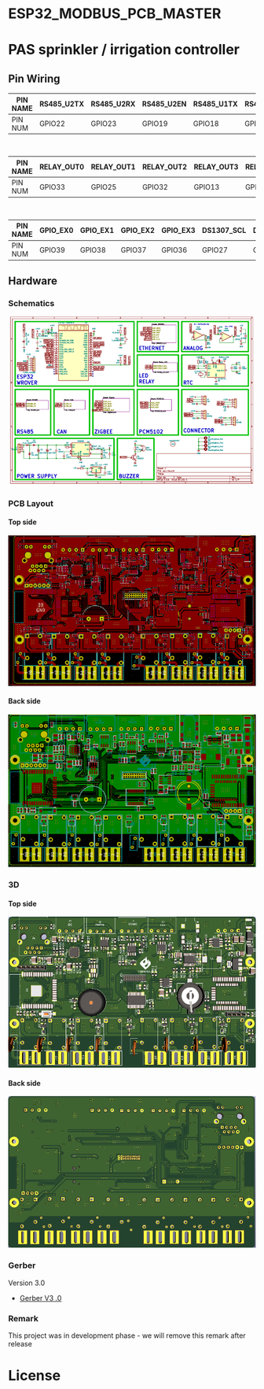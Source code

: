 # ESP32_MODBUS_PCB_MASTER
# PAS sprinkler / irrigation controller

## Pin Wiring  


| PIN NAME | RS485_U2TX | RS485_U2RX | RS485_U2EN | RS485_U1TX | RS485_U1RX | RS485_U1EN | OPAMP_VA1 | OPAMP_IA0 |
| -------- | ---------- | ---------- | ---------- | ---------- | ---------- | ---------- | --------- | --------- |
| PIN NUM  | GPIO22     | GPIO23     | GPIO19     | GPIO18     | GPIO10     | GPIO5      | GPIO34    | GPIO35    |

<br/>

| PIN NAME | RELAY_OUT0 | RELAY_OUT1 | RELAY_OUT2 | RELAY_OUT3 | RELAY_OUT4 | RELAY_OUT5 | RELAY_OUT6 | RELAY_OUT7 |
| -------- | ---------- | ---------- | ---------- | ---------- | ---------- | ---------- | ---------- | ---------- |
| PIN NUM  | GPIO33     | GPIO25     | GPIO32     | GPIO13     | GPIO15     | GPIO26     | GPIO4      | GPIO9      |

<br/>

| PIN NAME | GPIO_EX0 | GPIO_EX1 | GPIO_EX2 | GPIO_EX3 | DS1307_SCL | DS1307_SDA |
| -------- | -------- | -------- | -------- | -------- | ---------- | ---------- |
| PIN NUM  | GPIO39   | GPIO38   | GPIO37   | GPIO36   | GPIO27     | GPIO14     |

    

## Hardware

### Schematics

[![SCHEMATIC REVIEW](assets/demo/schematic.png)](assets/demo/schematic.pdf)
### PCB Layout
#### Top side

[![PCB REVIEW](assets/demo/pcb-top.png)](assets/demo/pcb-top.svg)

#### Back side

[![PCB REVIEW](assets/demo/pcb-bottom.png)](assets/demo/pcb-bottom.svg)

### 3D

#### Top side

![3D REVIEW](assets/demo/3d-top.png)

#### Back side

![3D REVIEW](assets/demo/3d-bottom.png)

### Gerber

Version 3.0

- [Gerber V3
.0](./assets/gerber/PAS_v3.0.rar)

### Remark

This project was in development phase - we will remove this remark after release

# License
